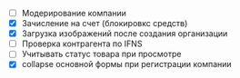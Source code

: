 * [ ] Модерирование компании
* [x] Зачисление на счет (блокировкс средств)
* [x] Загрузка изображений после создания организации
* [ ] Проверка контрагента по IFNS
* [ ] Учитывать статус товара при просмотре
* [x] collapse основной формы при регистрации компании
